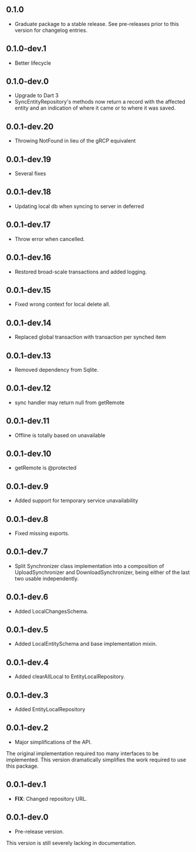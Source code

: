 ## 0.1.0

 - Graduate package to a stable release. See pre-releases prior to this version for changelog entries.

## 0.1.0-dev.1

- Better lifecycle


## 0.1.0-dev.0

- Upgrade to Dart 3
- SyncEntityRepository's methods now return a record with 
  the affected entity and an indication of where it came 
  or to where it was saved.

## 0.0.1-dev.20

- Throwing NotFound in lieu of the gRCP equivalent

## 0.0.1-dev.19

- Several fixes

## 0.0.1-dev.18

- Updating local db when syncing to server in deferred

## 0.0.1-dev.17

- Throw error when cancelled.

## 0.0.1-dev.16

- Restored broad-scale transactions and added logging.

## 0.0.1-dev.15

- Fixed wrong context for local delete all.

## 0.0.1-dev.14

- Replaced global transaction with transaction per synched item

## 0.0.1-dev.13

- Removed dependency from Sqlite.


## 0.0.1-dev.12

- sync handler may return null from getRemote

## 0.0.1-dev.11

- Offline is totally based on unavailable


## 0.0.1-dev.10

- getRemote is @protected


## 0.0.1-dev.9

- Added support for temporary service unavailability


## 0.0.1-dev.8

- Fixed missing exports.

## 0.0.1-dev.7

- Split Synchronizer class implementation into a composition of UploadSynchronizer and DownloadSynchronizer, being either of the last two usable independently.


## 0.0.1-dev.6

- Added LocalChangesSchema.


## 0.0.1-dev.5

- Added LocalEntitySchema and base implementation mixin.

## 0.0.1-dev.4

- Added clearAllLocal to EntityLocalRepository.

## 0.0.1-dev.3

 - Added EntityLocalRepository

## 0.0.1-dev.2

 - Major simplifications of the API. 

The original implementation required too many interfaces to be implemented.
This version dramatically simplifies the work required to use this package.


## 0.0.1-dev.1

 - **FIX**: Changed repository URL.

## 0.0.1-dev.0

- Pre-release version.

This version is still severely lacking in documentation.
